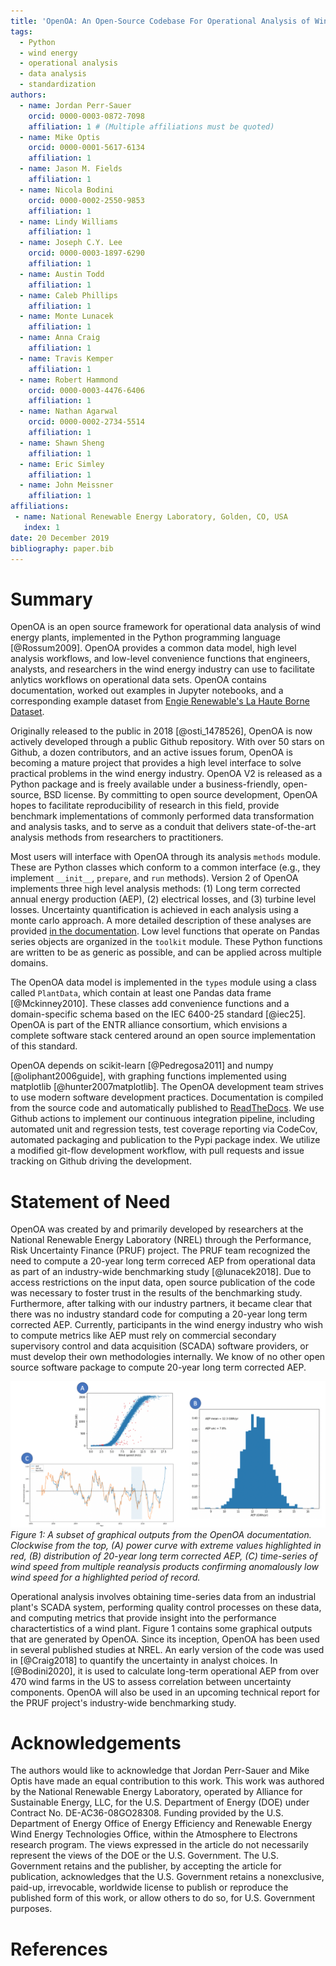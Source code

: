 ```yaml
---
title: 'OpenOA: An Open-Source Codebase For Operational Analysis of Wind Farms'
tags:
  - Python
  - wind energy
  - operational analysis
  - data analysis
  - standardization
authors:
  - name: Jordan Perr-Sauer
    orcid: 0000-0003-0872-7098
    affiliation: 1 # (Multiple affiliations must be quoted)
  - name: Mike Optis
    orcid: 0000-0001-5617-6134
    affiliation: 1
  - name: Jason M. Fields
    affiliation: 1
  - name: Nicola Bodini
    orcid: 0000-0002-2550-9853
    affiliation: 1
  - name: Lindy Williams
    affiliation: 1
  - name: Joseph C.Y. Lee
    orcid: 0000-0003-1897-6290
    affiliation: 1
  - name: Austin Todd
    affiliation: 1
  - name: Caleb Phillips
    affiliation: 1
  - name: Monte Lunacek
    affiliation: 1
  - name: Anna Craig
    affiliation: 1
  - name: Travis Kemper
    affiliation: 1
  - name: Robert Hammond
    orcid: 0000-0003-4476-6406
    affiliation: 1
  - name: Nathan Agarwal
    orcid: 0000-0002-2734-5514
    affiliation: 1
  - name: Shawn Sheng
    affiliation: 1
  - name: Eric Simley
    affiliation: 1
  - name: John Meissner
    affiliation: 1
affiliations:
 - name: National Renewable Energy Laboratory, Golden, CO, USA
   index: 1
date: 20 December 2019
bibliography: paper.bib
---
```


<!--
JOSS welcomes submissions from broadly diverse research areas. For this reason, we require that authors include in the paper some sentences that explain the software functionality and domain of use to a non-specialist reader. We also require that authors explain the research applications of the software. The paper should be between 250-1000 words.

Your paper should include:

A list of the authors of the software and their affiliations, using the correct format (see the example below).
A summary describing the high-level functionality and purpose of the software for a diverse, non-specialist audience.
A clear Statement of Need that illustrates the research purpose of the software.
A list of key references, including to other software addressing related needs.
Mention (if applicable) a representative set of past or ongoing research projects using the software and recent scholarly publications enabled by it.
Acknowledgement of any financial support.
As this short list shows, JOSS papers are only expected to contain a limited set of metadata (see example below), a Statement of Need, Summary, Acknowledgements, and References sections. You can look at an example accepted paper. Given this format, a “full length” paper is not permitted, and software documentation such as API (Application Programming Interface) functionality should not be in the paper and instead should be outlined in the software documentation.


Review Checklist:
Summary: Has a clear description of the high-level functionality and purpose of the software for a diverse, non-specialist audience been provided?
A statement of need: Do the authors clearly state what problems the software is designed to solve and who the target audience is?
State of the field: Do the authors describe how this software compares to other commonly-used packages?
Quality of writing: Is the paper well written (i.e., it does not require editing for structure, language, or writing quality)?
References: Is the list of references complete, and is everything cited appropriately that should be cited (e.g., papers, datasets, software)? Do references in the text use the proper citation syntax?

-->

# Summary

OpenOA is an open source framework for operational data analysis of wind energy plants, implemented in the Python programming language [@Rossum2009]. OpenOA provides a common data model, high level analysis workflows, and low-level convenience functions that engineers, analysts, and researchers in the wind energy industry can use to facilitate anlytics workflows on operational data sets. OpenOA contains documentation, worked out examples in Jupyter notebooks, and a corresponding example dataset from [Engie Renewable's La Haute Borne Dataset](https://opendata-renewables.engie.com/explore/dataset/d543716b-368d-4c53-8fb1-55addbe8d3ad/information).

Originally released to the public in 2018 [@osti_1478526], OpenOA is now actively developed through a public Github repository. With over 50 stars on Github, a dozen contributors, and an active issues forum, OpenOA is becoming a mature project that provides a high level interface to solve practical problems in the wind energy industry. OpenOA V2 is released as a Python package and is freely available under a business-friendly, open-source, BSD license. By committing to open source development, OpenOA hopes to facilitate reproducibility of research in this field, provide benchmark implementations of commonly performed data transformation and analysis tasks, and to serve as a conduit that delivers state-of-the-art analysis methods from researchers to practitioners.

Most users will interface with OpenOA through its analysis `methods` module. These are Python classes which conform to a common interface (e.g., they implement `__init__`, `prepare`, and `run` methods). Version 2 of OpenOA implements three high level analysis methods: (1) Long term corrected annual energy production (AEP), (2) electrical losses, and (3) turbine level losses. Uncertainty quantification is achieved in each analysis using a monte carlo approach. A more detailed description of these analyses are provided [in the documentation](https://openoa.readthedocs.io). Low level functions that operate on Pandas series objects are organized in the `toolkit` module. These Python functions are written to be as generic as possible, and can be applied across multiple domains.

The OpenOA data model is implemented in the `types` module using a class called `PlantData`, which contain at least one Pandas data frame [@Mckinney2010]. These classes add convenience functions and a domain-specific schema based on the IEC 6400-25 standard [@iec25]. OpenOA is part of the ENTR alliance consortium, which envisions a complete software stack centered around an open source implementation of this standard.

OpenOA depends on scikit-learn [@Pedregosa2011] and numpy [@oliphant2006guide], with graphing functions implemented using matplotlib [@hunter2007matplotlib]. The OpenOA development team strives to use modern software development practices. Documentation is compiled from the source code and automatically published to [ReadTheDocs](https://openoa.readthedocs.io). We use Github actions to implement our continuous integration pipeline, including automated unit and regression tests, test coverage reporting via CodeCov, automated packaging and publication to the Pypi package index. We utilize a modified git-flow development workflow, with pull requests and issue tracking on Github driving the development.



# Statement of Need

OpenOA was created by and primarily developed by researchers at the National Renewable Energy Laboratory (NREL) through the Performance, Risk Uncertainty Finance (PRUF) project. The PRUF team recognized the need to compute a 20-year long term correced AEP from operational data as part of an industry-wide benchmarking study [@lunacek2018]. Due to access restrictions on the input data, open source publication of the code was necessary to foster trust in the results of the benchmarking study. Furthermore, after talking with our industry partners, it became clear that there was no industry standard code for computing a 20-year long term corrected AEP. Currently, participants in the wind energy industry who wish to compute metrics like AEP must rely on commercial secondary supervisory control and data acquisition (SCADA) software providers, or must develop their own methodologies internally. We know of no other open source software package to compute 20-year long term corrected AEP.

![Figure](openoa-joss-figure.png)
*Figure 1: A subset of graphical outputs from the OpenOA documentation. Clockwise from the top, (A) power curve with extreme values highlighted in red, (B) distribution of 20-year long term corrected AEP, (C) time-series of wind speed from multiple reanalysis products confirming anomalously low wind speed for a highlighted period of record.*

Operational analysis involves obtaining time-series data from an industrial plant's SCADA system, performing quality control processes on these data, and computing metrics that provide insight into the performance charactertistics of a wind plant. Figure 1 contains some graphical outputs that are generated by OpenOA. Since its inception, OpenOA has been used in several published studies at NREL. An early version of the code was used in [@Craig2018] to quantify the uncertainty in analyst choices. In [@Bodini2020], it is used to calculate long-term operational AEP from over 470 wind farms in the US to assess correlation between uncertainty components. OpenOA will also be used in an upcoming technical report for the PRUF project's industry-wide benchmarking study.

# Acknowledgements
The authors would like to acknowledge that Jordan Perr-Sauer and Mike Optis have made an equal contribution to this work.
This work was authored by the National Renewable Energy Laboratory, operated by Alliance for Sustainable Energy, LLC, for the U.S. Department of Energy (DOE) under Contract No. DE-AC36-08GO28308.
Funding provided by the U.S. Department of Energy Office of Energy Efficiency and Renewable Energy Wind Energy Technologies Office, within the Atmosphere to Electrons research program.
The views expressed in the article do not necessarily represent the views of the DOE or the U.S. Government.
The U.S. Government retains and the publisher, by accepting the article for publication, acknowledges that the U.S. Government retains a nonexclusive, paid-up, irrevocable, worldwide license to publish or reproduce the published form of this work, or allow others to do so, for U.S. Government purposes.

# References
